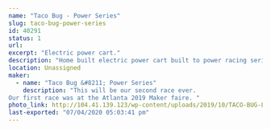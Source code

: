 ```yaml
---
name: "Taco Bug - Power Series"
slug: taco-bug-power-series
id: 40291
status: 1
url: 
excerpt: "Electric power cart."
description: "Home built electric power cart built to power racing series specs."
location: Unassigned
maker:
  - name: "Taco Bug &#8211; Power Series"
    description: "This will be our second race ever. 
Our first race was at the Atlanta 2019 Maker faire. "
photo_link: http://104.41.139.123/wp-content/uploads/2019/10/TACO-BUG-Logo-And-Name-1024x791.png
last-exported: "07/04/2020 05:03:41 pm"
---
```

